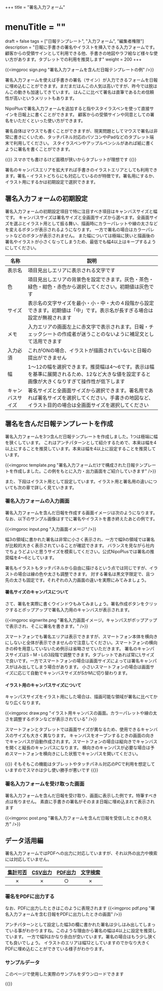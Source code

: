 +++
title = "署名入力フォーム"
# menuTitle = ""
draft = false
tags = ["日報テンプレート", "入力フォーム", "編集者権限"]
description = "日報に手書きの署名やイラストを挿入できる入力フォームです。顧客からの受領サインとして利用できる他、手書きの地図やラフ絵など様々な使い方があります。タブレットでの利用を推奨します"
weight = 200
+++


{{<imgproc sign.png "署名入力フォームを含んだ日報テンプレートの例" />}}

署名入力フォームを使えば手書きの署名（サイン）が入力できるフォームを日報に埋め込むことができます。まだまだはんこの人気は高いですが、昨今では脱はんこの動きも加速してきています。
はんこに比べて署名は直筆であるため信頼性が高いというメリットもあります。

NipoPlusで署名入力フォームを追加すると指やスタイラスペンを使って直接サインを日報上に書くことができます。
顧客からの受領サインや同意としての署名をいただくといった使い方ができます。

署名自体はマウスでも書くことができますが、現実問題としてマウスで署名は非常に書きにくいため、タッチパネル対応のパソコンやiPadなどのタブレット端末で利用してください。
スタイラスペンやアップルペンシルがあれば紙に書くように署名を書くことができます。

{{<alice pos="right" icon="phone">}}
スマホでも書けるけど面積が狭いからタブレットが理想です
{{</alice>}}

署名のキャンパスエリアを拡大すれば手書きのイラストエリアとしても利用できます。署名・イラストどちらにも対応しているのが特徴です。署名用にするか、イラスト用にするかは初期設定で選択できます。

## 署名入力フォームの初期設定

署名入力フォームの初期設定項目で特に注目すべき項目はキャンバスサイズと幅です。
キャンバスサイズは署名サイズと全画面サイズから選べます。全画面サイズを選ぶとイラスト用として振る舞い、描画時にカラーパレットや線の太さなどを変えるボタンが表示されるようになります。
一方で署名の場合はカラーパレットなどのボタンが表示されません。
また幅については極端に狭いと描画後の署名やイラストが小さくなってしまうため、最低でも幅4以上はキープするようにしてください。

|名称|説明|
|---|---|
|表示名|項目見出しエリアに表示される文字です|
|色|項目見出しエリアの背景色を設定できます。灰色・茶色・緑色・紺色・赤色から選択してください。初期値は灰色です|
|サイズ|表示名の文字サイズを最小・小・中・大の４段階から設定できます。初期値は「中」です。表示名が長すぎる場合は設定が無視されます|
|メモ|入力エリアの画面左上に赤文字で表示されます。日報・チェックシートの作成者が迷うことのないように補足文として活用できます|
|入力必須|これがONの場合、イラストが描画されていないと日報の提出ができません|
|幅|1〜12の幅を選択できます。推奨幅は4〜6です。表示は幅を基準に展開されるため、12など大きな値を設定すると画像が大きくなりすぎて操作性が低下します|
|キャンバスサイズ|署名サイズと全画面サイズから選択できます。署名用であれば署名サイズを選択してください。手書きの地図など、イラスト目的の場合は全画面サイズを選択してください|

## 署名を含んだ日報テンプレートを作成

署名入力フォームを3つ含んだ日報テンプレートを作成しました。1つは極端に幅を狭くしています。
これはアンチパターンとして紹介するためで、本来は幅を4以上にすることを推奨しています。本来は幅を4以上に設定することを推奨しています。

{{<imgproc template.png "署名入力フォームだけで構成された日報テンプレートを作成しました。この例をもとに入力・出力画面をご紹介していきます" />}}

また、下段はイラスト用として設定しています。イラスト用と署名用の違いについても次の章で詳しく見ていきます。

### 署名入力フォームの入力画面

署名入力フォームを含んだ日報を作成する画面イメージは次のようになります。なお、以下のサンプル画像はすでに署名やイラストを書き終えたあとの例です。

{{<imgproc input.png "入力画面イメージ" />}}

幅3の領域に書かれた署名は非常に小さく表示され、一方で幅9の領域では署名が比較的大きく表示されていることが確認できます。
バランスを見ながら社内でちょうどよいと思うサイズを模索してください。公式NipoPlusでは署名の推奨幅を4〜6としています。  

署名もイラストもタッチパネルから自由に描けるという点では同じですが、イラストの場合は線の色や太さも調整できます。
対する署名は黒文字限定で、且つ先の太さも固定です。それぞれの入力画面の違いを実際にみてみましょう。

#### 署名サイズのキャンパスについて

さて、署名を実際に書くウインドウもみてみましょう。署名作成ボタンをクリックするとポップアップで署名入力用のキャンバスが表示されます。

{{<imgproc signwrite.png "署名入力画面イメージ。キャンパスがポップアップで表示され、そこに署名を書きます。" />}}

スマートフォンでも署名エリアは表示できますが、スマートフォン本体を横向きにしないと全体が表示できませんので注意してください。スマートフォンの横向きの枠を用意していないため例示は省略させていただきます。
署名のキャンパスサイズはS・M・Lの3段階で調整できます。タブレットであれば常にLサイズで良いです。一方でスマートフォンの場合は画面サイズによっては署名キャンパスがはみ出してしまう場合があります。
小さいスマートフォンの場合は画面サイズに応じて自動でキャンバスサイズがSかMに切り替わります。

#### イラスト用のキャンパスサイズについて

キャンパスサイズをイラスト用にした場合は、描画可能な領域が署名に比べてかなり広くなります。

{{<imgproc draw.png "イラスト用キャンバスの画面。カラーパレットや線の太さを調整するボタンなどが表示されている" />}}

スマートフォンとタブレットでは画面サイズが異なるため、使用できるキャンバスのサイズも大きく異なります。
キャンバスをオープンするときの画面の向きでキャンバスが自動作成されます。スマートフォンの場合は縦向きでキャンバスを開くと縦長のキャンパスになります。
横向きのキャンパスが必要な場合は予めスマートフォンを横向きにした状態でキャンパスを開いてください。

{{<alice pos="right" icon="tablet">}}
そもそもこの機能はタブレットやタッチパネル対応のPCで利用を想定していますのでスマホは少し使い勝手が悪いです
{{</alice>}}

### 署名入力フォームを受け取った画面

署名入力フォームを含んだ日報を受け取り、画面に表示した例です。特筆すべき点は有りません。
素直に手書きの署名がそのまま日報に埋め込まれて表示されます

{{<imgproc post.png "署名入力フォームを含んだ日報を受信したときの見え方" />}}

## データ活用編

署名入力フォームではPDFへの出力に対応していますが、それ以外の出力や検索には対応していません。

|[集計可否](/report/totalling/form/)|[CSV出力](/report/totalling/csv/)|[PDF出力](/report/read/pdf/)|[文字検索](/report/read/list/)|
|:---:|:---:|:---:|:---:|
|✗|✗|○|✗|

### 署名をPDFに出力する

なお、PDFに出力したときはこのように表現されます
{{<imgproc pdf.png "署名入力フォームを含む日報をPDFに出力したときの画面" />}}

アンチパターンとして設定した幅3の欄に書かれた署名は少しはみ出してしまっている事がわかりますね。このような理由から署名の幅は4以上に設定を推奨しています。
一方で幅9はかなり余白が空いています。署名の場合はもう少し狭くても良いでしょう。
イラストのエリアは幅12としていますのでかなり大きくPDFに埋め込むことができている様子がわかります。

### サンプルデータ

このページで使用した実際のサンプルをダウンロードできます

{{<attachments style="orange" />}}
